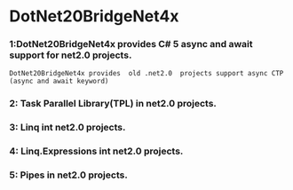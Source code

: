 # DotNet20BridgeNet4x
### 1:DotNet20BridgeNet4x provides C# 5 async and await support for net2.0 projects.
    DotNet20BridgeNet4x provides  old .net2.0  projects support async CTP  (async and await keyword) 
### 2: Task Parallel Library(TPL)  in net2.0 projects.
### 3: Linq int net2.0 projects.
### 4: Linq.Expressions int net2.0 projects.
### 5: Pipes in net2.0 projects.
